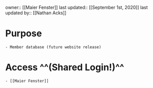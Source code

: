 owner:: [[Maier Fenster]]
last updated:: [[September 1st, 2020]]
last updated by:: [[Nathan Acks]]
# Purpose
    - Member database (future website release)
# Access ^^(Shared Login!)^^
    - [[Maier Fenster]]

